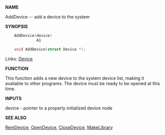 
**NAME**

AddDevice -- add a device to the system

**SYNOPSIS**

```c
    AddDevice(device)
              A1

    void AddDevice(struct Device *);

```
Links: [Device](_OOXW) 

**FUNCTION**

This function adds a new device to the system device list, making
it available to other programs.  The device must be ready to be
opened at this time.

**INPUTS**

device - pointer to a properly initialized device node

**SEE ALSO**

[RemDevice](RemDevice), [OpenDevice](OpenDevice), [CloseDevice](_OTCC), [MakeLibrary](MakeLibrary)
